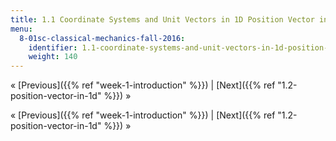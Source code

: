 ```yaml
---
title: 1.1 Coordinate Systems and Unit Vectors in 1D Position Vector in 1D
menu:
  8-01sc-classical-mechanics-fall-2016:
    identifier: 1.1-coordinate-systems-and-unit-vectors-in-1d-position-vector-in-1d
    weight: 140
---
```

« [Previous]({{% ref "week-1-introduction" %}}) | [Next]({{% ref "1.2-position-vector-in-1d" %}}) »

« [Previous]({{% ref "week-1-introduction" %}}) | [Next]({{% ref "1.2-position-vector-in-1d" %}}) »